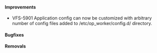 #### Improvements

* VFS-5901 Application config can now be customized with arbitrary number
  of config files added to /etc/op_worker/config.d/ directory.


#### Bugfixes


#### Removals

